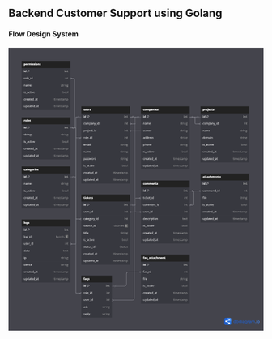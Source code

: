 ## Backend Customer Support using Golang
#### Flow Design System
![Alt Design System](images/customer_support.png)
